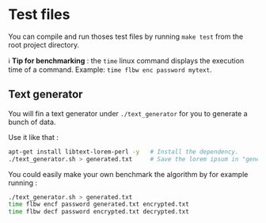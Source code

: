 # Test files

You can compile and run thoses test files by running `make test` from the root project directory.

:information_source: **Tip for benchmarking** : the `time` linux command displays the execution time of a command. Example: `time flbw enc password mytext`.

## Text generator

You will fin a text generator under `./text_generator` for you to generate a bunch of data.

Use it like that :
```bash
apt-get install libtext-lorem-perl -y   # Install the dependency.
./text_generator.sh > generated.txt     # Save the lorem ipsum in "generated.txt".
```

You could easily make your own benchmark the algorithm by for example running :
```bash
./text_generator.sh > generated.txt
time flbw encf password generated.txt encrypted.txt
time flbw decf password encrypted.txt decrypted.txt
```